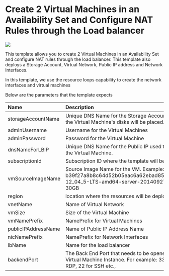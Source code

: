 # Create 2 Virtual Machines in an Availability Set and Configure NAT Rules through the Load balancer

<a href="https://azuredeploy.net/" target="_blank">
    <img src="http://azuredeploy.net/deploybutton.png"/>
</a>

This template allows you to create 2 Virtual Machines in an Availability Set and configure NAT rules through the load balancer. This template also deploys a Storage Account, Virtual Network, Public IP address and Network Interfaces.

In this template, we use the resource loops capability to create the network interfaces and virtual machines

Below are the parameters that the template expects

| Name   | Description    |
|:--- |:---|
| storageAccountName  | Unique DNS Name for the Storage Account where the Virtual Machine's disks will be placed. |
| adminUsername  | Username for the Virtual Machines  |
| adminPassword  | Password for the Virtual Machine  |
| dnsNameForLBIP  | Unique DNS Name for the Public IP used to access the Virtual Machine. |
| subscriptionId  | Subscription ID where the template will be deployed |
| vmSourceImageName  | Source Image Name for the VM. Example: b39f27a8b8c64d52b05eac6a62ebad85__Ubuntu-12_04_5-LTS-amd64-server-20140927-en-us-30GB |
| region | location where the resources will be deployed |
| vnetName | Name of Virtual Network |
| vmSize | Size of the Virtual Machine |
| vmNamePrefix | NamePrefix for Virtual Machines |
| publicIPAddressName | Name of Public IP Address Name |
| nicNamePrefix | NamePrefix for Network Interfaces |
| lbName | Name for the load balancer |
| backendPort | The Back End Port that needs to be opened on the Virtual Machine Instance. For example: 3389 for RDP, 22 for SSH etc., |
